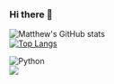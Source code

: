 ### Hi there 👋

![Matthew's GitHub stats](https://github-readme-stats.vercel.app/api?username=Matthew-HMS&show_icons=true&theme=dracula)\
[![Top Langs](https://github-readme-stats.vercel.app/api/top-langs/?username=Matthew-HMS&layout=donut)](https://github.com/Matthew-HMS/github-readme-stats)

![Python](https://img.shields.io/badge/python-3670A0?style=for-the-badge&logo=python&logoColor=ffdd54)\
![](https://komarev.com/ghpvc/?username=Matthew-HMS&color=blueviolet&style=plastic&label=Views)


<!--
**Matthew-HMS/Matthew-HMS** is a ✨ _special_ ✨ repository because its `README.md` (this file) appears on your GitHub profile.

Here are some ideas to get you started:

- 🔭 I’m currently working on ...
- 🌱 I’m currently learning ...
- 👯 I’m looking to collaborate on ...
- 🤔 I’m looking for help with ...
- 💬 Ask me about ...
- 📫 How to reach me: ...
- 😄 Pronouns: ...
- ⚡ Fun fact: ...
-->
